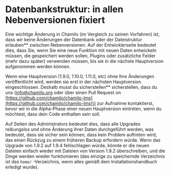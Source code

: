 
# Datenbankstruktur: in allen Nebenversionen fixiert

Eine wichtige Änderung in Chamilo \(im Vergleich zu seinen Vorfahren\) ist, dass wir keine Änderungen der Datenbank oder der Dateistruktur erlauben** zwischen Nebenversionen. Auf der Entwicklerseite bedeutet dies, dass Sie, wenn Sie eine neue Funktion mit neuen Daten entwickeln müssen, die gespeichert werden sollen, Plugins oder zusätzliche Felder \(mehr dazu später\) verwenden müssen, bis sie in die nächste Hauptversion aufgenommen werden können.

Wenn eine Hauptversion \(1.9.0, 1.10.0, 1.11.0, etc\) ohne Ihre Änderungen veröffentlicht wird, werden sie erst in der nächsten Hauptversion eingeschlossen. Deshalb musst du sicherstellen** sicherstellen, dass du uns \(info@chamilo.org oder über einen Pull Request on [https://github.com/chamilo/chamilo-lms](https://github.com/chamilo/chamilo-lms)\) zur Aufnahme kontaktierst, bevor wir in die Alpha-Phase einer neuen Hauptversion eintreten, wenn du möchtest, dass dein Code enthalten sein soll.

Auf Seiten des Administrators bedeutet dies, dass alle Upgrades reibungslos und ohne Änderung ihrer Daten durchgeführt werden, was bedeutet, dass sie sicher sein können, dass kein Problem auftreten wird, das einen Rückzug zu einem früheren Backup erfordern würde. Wenn das Upgrade von 1.9.2 auf 1.9.4 fehlschlagen würde, könnte er die neuen Dateien einfach wieder mit Dateien von Version 1.9.2 überschreiben, und die Dinge werden wieder funktionieren \(das einzige zu speichernde Verzeichnis ist das `home/` -Verzeichnis, wenn alles gemäß dem Installationshandbuch erledigt wurde\).